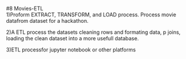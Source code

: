 #8 Movies-ETL     
1)Proform EXTRACT, TRANSFORM, and LOAD process. Process movie datafrom dataset for a  hackathon.

2)A ETL process the datasets cleaning rows and formating data, p joins, loading the clean dataset into a  more usefull database.


3)ETL processfor jupyter notebook or other platforms